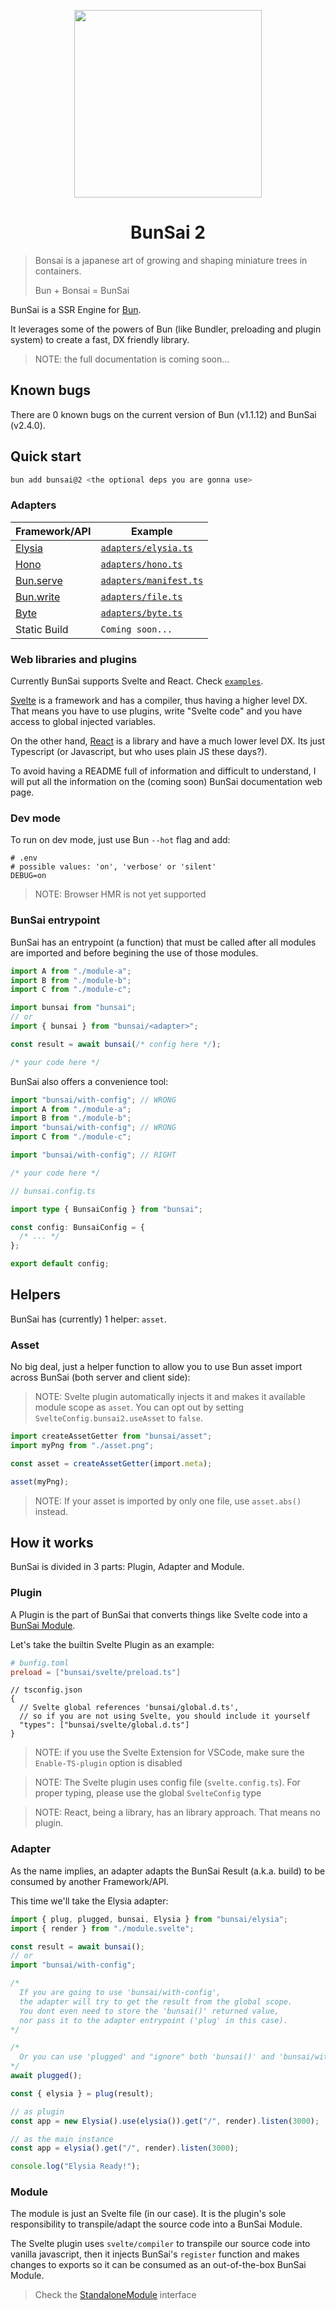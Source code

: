<p align="center"><img width="300rem" height="300rem" src="https://github.com/levii-pires/bunsai2/blob/main/assets/logo.png?raw=true"></p>

<h1 align="center">BunSai 2</h1>

> Bonsai is a japanese art of growing and shaping miniature trees in containers.
>
> Bun + Bonsai = BunSai

BunSai is a SSR Engine for [Bun](https://bun.sh).

It leverages some of the powers of Bun (like Bundler, preloading and plugin system) to create a fast, DX friendly library.

> NOTE: the full documentation is coming soon...

## Known bugs

There are 0 known bugs on the current version of Bun (v1.1.12) and BunSai (v2.4.0).

## Quick start

```bash
bun add bunsai@2 <the optional deps you are gonna use>
```

### Adapters

| Framework/API                                       | Example                                                       |
| --------------------------------------------------- | ------------------------------------------------------------- |
| [Elysia](https://elysiajs.com/)                     | [`adapters/elysia.ts`](./examples/src/adapters/elysia.ts)     |
| [Hono](https://hono.dev/)                           | [`adapters/hono.ts`](./examples/src/adapters/hono.ts)         |
| [Bun.serve](https://bun.sh/docs/api/http#bun-serve) | [`adapters/manifest.ts`](./examples/src/adapters/manifest.ts) |
| [Bun.write](https://bun.sh/docs/api/file-io)        | [`adapters/file.ts`](./examples/src/adapters/file.ts)         |
| [Byte](https://bytejs.pages.dev/)                   | [`adapters/byte.ts`](./examples/src/adapters/byte.ts)         |
| Static Build                                        | `Coming soon...`                                              |

### Web libraries and plugins

Currently BunSai supports Svelte and React. Check [`examples`](./examples/src/).

[Svelte](https://svelte.dev/) is a framework and has a compiler, thus having a higher level DX. That means you have to use plugins, write "Svelte code" and you have access to global injected variables.

On the other hand, [React](https://react.dev/) is a library and have a much lower level DX. Its just Typescript (or Javascript, but who uses plain JS these days?).

To avoid having a README full of information and difficult to understand, I will put all the information on the (coming soon) BunSai documentation web page.

### Dev mode

To run on dev mode, just use Bun `--hot` flag and add:

```properties
# .env
# possible values: 'on', 'verbose' or 'silent'
DEBUG=on
```

> NOTE: Browser HMR is not yet supported

### BunSai entrypoint

BunSai has an entrypoint (a function) that must be called after all modules are imported and before begining the use of those modules.

```ts
import A from "./module-a";
import B from "./module-b";
import C from "./module-c";

import bunsai from "bunsai";
// or
import { bunsai } from "bunsai/<adapter>";

const result = await bunsai(/* config here */);

/* your code here */
```

BunSai also offers a convenience tool:

```ts
import "bunsai/with-config"; // WRONG
import A from "./module-a";
import B from "./module-b";
import "bunsai/with-config"; // WRONG
import C from "./module-c";

import "bunsai/with-config"; // RIGHT

/* your code here */
```

```ts
// bunsai.config.ts

import type { BunsaiConfig } from "bunsai";

const config: BunsaiConfig = {
  /* ... */
};

export default config;
```

## Helpers

BunSai has (currently) 1 helper: `asset`.

### Asset

No big deal, just a helper function to allow you to use Bun asset import across BunSai (both server and client side):

> NOTE: Svelte plugin automatically injects it and makes it available module scope as `asset`.
> You can opt out by setting `SvelteConfig.bunsai2.useAsset` to `false`.

```ts
import createAssetGetter from "bunsai/asset";
import myPng from "./asset.png";

const asset = createAssetGetter(import.meta);

asset(myPng);
```

> NOTE: If your asset is imported by only one file, use `asset.abs()` instead.

## How it works

BunSai is divided in 3 parts: Plugin, Adapter and Module.

### Plugin

A Plugin is the part of BunSai that converts things like Svelte code into a [BunSai Module](#module).

Let's take the builtin Svelte Plugin as an example:

```toml
# bunfig.toml
preload = ["bunsai/svelte/preload.ts"]
```

```jsonc
// tsconfig.json
{
  // Svelte global references 'bunsai/global.d.ts',
  // so if you are not using Svelte, you should include it yourself
  "types": ["bunsai/svelte/global.d.ts"]
}
```

> NOTE: if you use the Svelte Extension for VSCode, make sure the `Enable-TS-plugin` option is disabled

> NOTE: The Svelte plugin uses config file (`svelte.config.ts`). For proper typing, please use the global `SvelteConfig` type

> NOTE: React, being a library, has an library approach. That means no plugin.

### Adapter

As the name implies, an adapter adapts the BunSai Result (a.k.a. build) to be consumed by another Framework/API.

This time we'll take the Elysia adapter:

```ts
import { plug, plugged, bunsai, Elysia } from "bunsai/elysia";
import { render } from "./module.svelte";

const result = await bunsai();
// or
import "bunsai/with-config";

/* 
  If you are going to use 'bunsai/with-config',
  the adapter will try to get the result from the global scope.
  You dont even need to store the 'bunsai()' returned value,
  nor pass it to the adapter entrypoint ('plug' in this case).
*/

/*
  Or you can use 'plugged' and "ignore" both 'bunsai()' and 'bunsai/with-config'
*/
await plugged();

const { elysia } = plug(result);

// as plugin
const app = new Elysia().use(elysia()).get("/", render).listen(3000);

// as the main instance
const app = elysia().get("/", render).listen(3000);

console.log("Elysia Ready!");
```

### Module

The module is just an Svelte file (in our case). It is the plugin's sole responsibility to transpile/adapt the source code into a BunSai Module.

The Svelte plugin uses `svelte/compiler` to transpile our source code into vanilla javascript, then it injects BunSai's `register` function and makes changes to exports so it can be consumed as an out-of-the-box BunSai Module.

> Check the [StandaloneModule](./src/core/module.ts) interface
